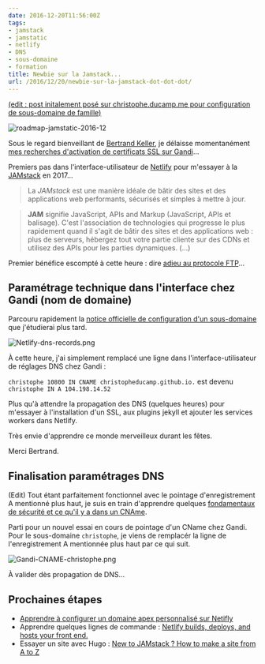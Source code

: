 ```yaml
---
date: 2016-12-20T11:56:00Z
tags:
- jamstack
- jamstatic
- netlify
- DNS
- sous-domaine
- formation
title: Newbie sur la Jamstack...
url: /2016/12/20/newbie-sur-la-jamstack-dot-dot-dot/
---
```


<ins>(edit : post initalement posé sur christophe.ducamp.me pour configuration de sous-domaine de famille)</ins>

![roadmap-jamstatic-2016-12](/img/roadmap-jamstatic.png)

Sous le regard bienveillant de <span class="h-card">[Bertrand Keller](https://bertrandkeller.info/)</span>, je délaisse momentanément [mes recherches d'activation de certificats SSL sur Gandi](http://ducamp.me/2016-355)... 

Premiers pas dans l'interface-utilisateur de [Netlify](http://netlify.com/) pour m'essayer à la [JAMstack](http://jamstack.org/fr/) en 2017...

>  La <dfn>JAMstack</dfn> est une manière idéale de bâtir des sites et des applications web performants, sécurisés et simples à mettre à jour.

> **JAM** signifie JavaScript, APIs and Markup (JavaScript, APIs et balisage). C'est l'association de technologies qui progresse le plus rapidement quand il s'agit de bâtir des sites et des applications web : plus de serveurs, hébergez tout votre partie cliente sur des CDNs et utilisez des APIs pour les parties dynamiques. (...)

Premier bénéfice escompté à cette heure : dire [adieu au protocole FTP](https://fr.wikipedia.org/wiki/File_Transfer_Protocol)...

## Paramétrage technique dans l'interface chez Gandi (nom de domaine)

Parcouru rapidement la [notice officielle de configuration d'un sous-domaine](https://www.netlify.com/docs/custom-domains/) que j'étudierai plus tard. 

![Netlify-dns-records.png](/img/netlify-dns-records.png)

À cette heure, j'ai simplement remplacé une ligne dans l'interface-utilisateur de réglages DNS chez Gandi  :

`christophe 10800 IN CNAME christopheducamp.github.io.` est devenu  `christophe IN A 104.198.14.52` 

Plus qu'à attendre la propagation des DNS (quelques heures) pour m'essayer à l'installation d'un SSL, aux plugins jekyll et ajouter les services workers dans Netlify.

Très envie d'apprendre ce monde merveilleux durant les fêtes.

Merci Bertrand.

<span id="CName"></span>
## Finalisation paramétrages DNS

(Edit) Tout étant parfaitement fonctionnel avec le pointage d'enregistrement A mentionné plus haut, je suis en train d'apprendre quelques [fondamentaux de sécurité et ce qu'il y a dans un CNAme](https://draftin.com/documents/974273?token=OPbK4C9757Jx6sDPqdgtyfPUo4LGvpq2Uy-T3u3dn9qToVbpDkf98RyNmu94LHmfQQQeOa0MuYBWs_JMTXgB87c). 

Parti pour un nouvel essai en cours de pointage d'un CName chez Gandi. Pour le sous-domaine `christophe`, je viens de remplacér la ligne de l'enregistrement A mentionnée plus haut par ce qui suit. 

![Gandi-CNAME-christophe.png](/img/Gandi-CNAME-christophe.png)

À valider dès propagation de DNS...


## Prochaines étapes

* [Apprendre à configurer un domaine apex personnalisé sur Netifly](https://draftin.com/documents/972632?token=pgFEOyn2g7cJbYPOqd30MQxLpb_Kj8_Kd9r2KuZvSuNDm7xMpl8VFfY5cfjMFXBVdwBG8PV99-80F4UJPFWbg6A)
* Apprendre quelques lignes de commande : [Netlify builds, deploys, and hosts your front end.](https://www.netlify.com/docs/)
* Essayer un site avec Hugo : [New to JAMstack ? How to make a site from A to Z](https://www.netlify.com/blog/2016/11/15/new-to-jamstack-how-to-make-a-site-from-a-to-z/)